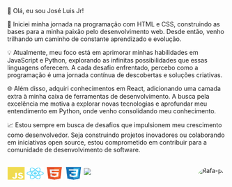 👋 Olá, eu sou José Luis Jr!

🚀 Iniciei minha jornada na programação com HTML e CSS, construindo as bases para a minha paixão pelo desenvolvimento web. Desde então, venho trilhando um caminho de constante aprendizado e evolução.

💡 Atualmente, meu foco está em aprimorar minhas habilidades em JavaScript e Python, explorando as infinitas possibilidades que essas linguagens oferecem. A cada desafio enfrentado, percebo como a programação é uma jornada contínua de descobertas e soluções criativas.

🌐 Além disso, adquiri conhecimentos em React, adicionando uma camada extra à minha caixa de ferramentas de desenvolvimento. A busca pela excelência me motiva a explorar novas tecnologias e aprofundar meu entendimento em Python, onde venho consolidando meu conhecimento.

📈 Estou sempre em busca de desafios que impulsionem meu crescimento como desenvolvedor. Seja construindo projetos inovadores ou colaborando em iniciativas open source, estou comprometido em contribuir para a comunidade de desenvolvimento de software.

  
<div style="display: inline_block"><br>
  <img align="center" alt="Rafa-Js" height="30" width="40" src="https://raw.githubusercontent.com/devicons/devicon/master/icons/javascript/javascript-plain.svg">
  <img align="center" alt="Rafa-React" height="30" width="40" src="https://raw.githubusercontent.com/devicons/devicon/master/icons/react/react-original.svg">
  <img align="center" alt="Rafa-HTML" height="30" width="40" src="https://raw.githubusercontent.com/devicons/devicon/master/icons/html5/html5-original.svg">
  <img align="center" alt="Rafa-CSS" height="30" width="40" src="https://raw.githubusercontent.com/devicons/devicon/master/icons/css3/css3-original.svg">
  <img src="https://cdn.jsdelivr.net/gh/devicons/devicon/icons/python/python-original-wordmark.svg">
  <img align="right" alt="Rafa-pic" height="150" style="border-radius:50px;" src="https://i.pinimg.com/originals/41/60/61/416061b9d95e206d7bbeb51e644cca6e.gif">
</div>
  
##
  

